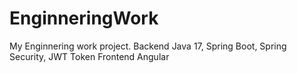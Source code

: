 # EnginneringWork  
My Enginnering work project.
Backend Java 17, Spring Boot, Spring Security, JWT Token 
Frontend Angular
